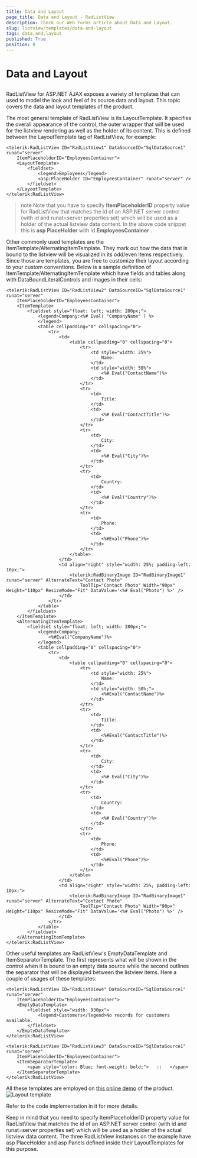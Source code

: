 ```yaml
---
title: Data and Layout
page_title: Data and Layout - RadListView
description: Check our Web Forms article about Data and Layout.
slug: listview/templates/data-and-layout
tags: data,and,layout
published: True
position: 0
---
```


# Data and Layout



## 

RadListView for ASP.NET AJAX exposes a variety of templates that can used to model the look and feel of its source data and layout. This topic covers the data and layout templates of the product.

The most general template of RadListView is its LayoutTemplate. It specifies the overall appearance of the control, the outer wrapper that will be used for the listview rendering as well as the holder of its content. This is defined between the LayoutTemplate tag of RadListView, for example:

````ASP.NET
<telerik:RadListView ID="RadListView1" DataSourceID="SqlDataSource1" runat="server"
    ItemPlaceholderID="EmployeesContainer">
    <LayoutTemplate>
        <fieldset>
            <legend>Employees</legend>
            <asp:PlaceHolder ID="EmployeesContainer" runat="server" />
        </fieldset>
    </LayoutTemplate>
</telerik:RadListView>
````



>note Note that you have to specify **ItemPlaceholderID** property value for RadListView that matches the id of an ASP.NET server control (with id and runat=server properties set) which will be used as a holder of the actual listview data content. In the above code snippet this is **asp PlaceHolder** with id **EmployeesContainer** .
>


Other commonly used templates are the ItemTemplate/AlternatingItemTemplate. They mark out how the data that is bound to the listview will be visualized in its odd/even items respectively. Since those are templates, you are free to customize their layout according to your custom conventions. Below is a sample definition of ItemTemplate/AlternatingItemTemplate which have fields and tables along with DataBoundLiteralControls and images in their cells:

````ASP.NET
<telerik:RadListView ID="RadListView2" DataSourceID="SqlDataSource1" runat="server"
    ItemPlaceholderID="EmployeesContainer">
    <ItemTemplate>
        <fieldset style="float: left; width: 280px;">
            <legend>Company:<%# Eval( "CompanyName" ) %>
            </legend>
            <table cellpadding="0" cellspacing="0">
                <tr>
                    <td>
                        <table cellpadding="0" cellspacing="0">
                            <tr>
                                <td style="width: 25%">
                                    Name:
                                </td>
                                <td style="width: 50%">
                                    <%# Eval("ContactName")%>
                                </td>
                            </tr>
                            <tr>
                                <td>
                                    Title:
                                </td>
                                <td>
                                    <%# Eval("ContactTitle")%>
                                </td>
                            </tr>
                            <tr>
                                <td>
                                    City:
                                </td>
                                <td>
                                    <%# Eval("City")%>
                                </td>
                            </tr>
                            <tr>
                                <td>
                                    Country:
                                </td>
                                <td>
                                    <%# Eval("Country")%>
                                </td>
                            </tr>
                            <tr>
                                <td>
                                    Phone:
                                </td>
                                <td>
                                    <%#Eval("Phone")%>
                                </td>
                            </tr>
                        </table>
                    </td>
                    <td align="right" style="width: 25%; padding-left: 10px;">
                        <telerik:RadBinaryImage ID="RadBinaryImage1" runat="server" AlternateText="Contact Photo"
                            ToolTip="Contact Photo" Width="90px" Height="110px" ResizeMode="Fit" DataValue='<%# Eval("Photo") %>' />
                    </td>
                </tr>
            </table>
        </fieldset>
    </ItemTemplate>
    <AlternatingItemTemplate>
        <fieldset style="float: left; width: 280px;">
            <legend>Company:
                <%#Eval("CompanyName")%>
            </legend>
            <table cellpadding="0" cellspacing="0">
                <tr>
                    <td>
                        <table cellpadding="0" cellspacing="0">
                            <tr>
                                <td style="width: 25%">
                                    Name:
                                </td>
                                <td style="width: 50%;">
                                    <%#Eval("ContactName")%>
                                </td>
                            </tr>
                            <tr>
                                <td>
                                    Title:
                                </td>
                                <td>
                                    <%#Eval("ContactTitle")%>
                                </td>
                            </tr>
                            <tr>
                                <td>
                                    City:
                                </td>
                                <td>
                                    <%# Eval("City")%>
                                </td>
                            </tr>
                            <tr>
                                <td>
                                    Country:
                                </td>
                                <td>
                                    <%# Eval("Country")%>
                                </td>
                            </tr>
                            <tr>
                                <td>
                                    Phone:
                                </td>
                                <td>
                                    <%#Eval("Phone")%>
                                </td>
                            </tr>
                        </table>
                    </td>
                    <td align="right" style="width: 25%; padding-left: 10px;">
                        <telerik:RadBinaryImage ID="RadBinaryImage1" runat="server" AlternateText="Contact Photo"
                            ToolTip="Contact Photo" Width="90px" Height="110px" ResizeMode="Fit" DataValue='<%# Eval("Photo") %>' />
                    </td>
                </tr>
            </table>
        </fieldset>
    </AlternatingItemTemplate>
</telerik:RadListView>
````



Other useful templates are RadListView's EmptyDataTemplate and ItemSeparatorTemplate. The first represents what will be shown in the control when it is bound to an empty data source while the second outlines the separator that will be displayed between the listview items. Here a couple of usages of these templates:

````ASP.NET
<telerik:RadListView ID="RadListView4" DataSourceID="SqlDataSource1" runat="server"
    ItemPlaceholderID="EmployeesContainer">
    <EmptyDataTemplate>
        <fieldset style="width: 930px">
            <legend>Customers</legend>No records for customers available.
        </fieldset>
    </EmptyDataTemplate>
</telerik:RadListView>
````



````ASP.NET
<telerik:RadListView ID="RadListView3" DataSourceID="SqlDataSource1" runat="server"
    ItemPlaceholderID="EmployeesContainer">
    <ItemSeparatorTemplate>
        <span style="color: Blue; font-weight: bold;">   ::   </span>
    </ItemSeparatorTemplate>
</telerik:RadListView>
````



All these templates are employed on [this online demo](https://demos.telerik.com/aspnet-ajax/listview/examples/templates/datalayouttemplates/defaultcs.aspx) of the product.![Layout template](images/listview_datalayouttemplates.PNG)

Refer to the code implementation in it for more details.

Keep in mind that you need to specify ItemPlaceholderID property value for RadListView that matches the id of an ASP.NET server control (with id and runat=server properties set) which will be used as a holder of the actual listview data content. The three RadListView instances on the example have asp PlaceHolder and asp Panels defined inside their LayoutTemplates for this purpose.
